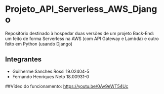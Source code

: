 # Projeto_API_Serverless_AWS_Django
Repositório destinado à hospedar duas versões de um projeto Back-End: um feito de forma Serverless na AWS (com API Gateway e Lambda) e outro feito em Python (usando Django)

## Integrantes
- Guilherme Sanches Rossi 19.02404-5
- Fernando Henriques Neto 18.00931-0

##Vídeo do funcionamento:
https://youtu.be/0Av9eWT54Uc
